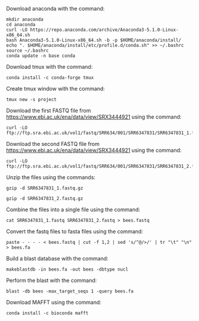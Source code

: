 Download anaconda with the command:

```
mkdir anaconda
cd anaconda
curl -LO https://repo.anaconda.com/archive/Anaconda3-5.1.0-Linux-x86_64.sh
bash Anaconda3-5.1.0-Linux-x86_64.sh -b -p $HOME/anaconda/install/
echo ". $HOME/anaconda/install/etc/profile.d/conda.sh" >> ~/.bashrc
source ~/.bashrc
conda update -n base conda
```

Download tmux with the command:

```
conda install -c conda-forge tmux
```

Create tmux window with the command:

```
tmux new -s project
```

Download the first FASTQ file from https://www.ebi.ac.uk/ena/data/view/SRX3444921 using the command:

```
curl -LO ftp://ftp.sra.ebi.ac.uk/vol1/fastq/SRR634/001/SRR6347831/SRR6347831_1.fastq.gz
```

Download the second FASTQ file from https://www.ebi.ac.uk/ena/data/view/SRX3444921 using the command:

```
curl -LO ftp://ftp.sra.ebi.ac.uk/vol1/fastq/SRR634/001/SRR6347831/SRR6347831_2.fastq.gz
```

Unzip the files using the commands:

```
gzip -d SRR6347831_1.fastq.gz

gzip -d SRR6347831_2.fastq.gz
```

Combine the files into a single file using the command:

```
cat SRR6347831_1.fastq SRR6347831_2.fastq > bees.fastq
```

Convert the fastq files to fasta files using the command:

```
paste - - - - < bees.fastq | cut -f 1,2 | sed 's/^@/>/' | tr "\t" "\n" > bees.fa
```

Build a blast database with the command:

```
makeblastdb -in bees.fa -out bees -dbtype nucl
```

Perform the blast with the command:

```
blast -db bees -max_target_seqs 1 -query bees.fa
```

Download MAFFT using the command:

```
conda install -c bioconda mafft
```
